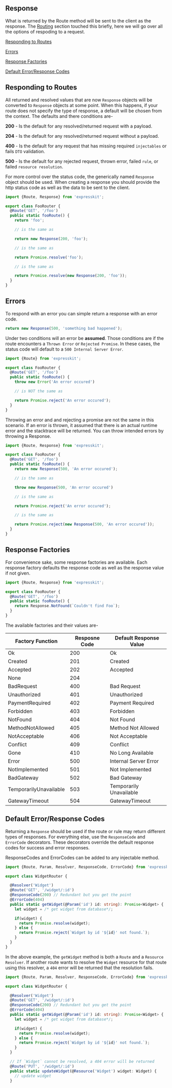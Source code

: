Response
--------

What is returned by the Route method will be sent to the client as the response.
The [Routing](/route/README.md) section touched this briefly, here we will go over
all the options of respoding to a request.

[Responding to Routes](#responding)

[Errors](#errors)

[Response Factories](#factories)

[Default Error/Response Codes](#defaults)

<a name="responding"></a>
## Responding to Routes

All returned and resolved values that are now `Response` objects will be converted
to `Response` objects at some point. When this happens, if your route does not
specify the type of response, a default will be chosen from the context. The
defaults and there conditions are-

**200** - Is the default for any resolved/returned request with a payload.

**204** - Is the default for any resolved/returned request without a payload.

**400** - Is the default for any request that has missing required `injectables`
          or fails `DTO` validation.

**500** - Is the default for any rejected request, thrown error, failed `rule`,
or failed `resource resolution`.

For more control over the status code, the generically named `Response` object
should be used. When creating a response you should provide the http status code
as well as the data to be sent to the client.

```typescript
import {Route, Response} from 'expresskit';

export class FooRouter {
  @Route('GET', '/foo')
  public static fooRoute() {
    return 'foo';

    // is the same as

    return new Response(200, 'foo');

    // is the same as

    return Promise.resolve('foo');

    // is the same as

    return Promise.resolve(new Response(200, 'foo'));
  }
}
```

<a name="errors"></a>
## Errors

To respond with an error you can simple return a response with an error code.

```typescript
return new Response(500, 'something bad happened');
```

Under two conditions will an error be **assumed**. Those conditions are if the route
encounters a `Thrown Error` or `Rejected Promise`. In these cases, the status code
will default to a `500 Internal Server Error`.

```typescript
import {Route} from 'expresskit';

export class FooRouter {
  @Route('GET', '/foo')
  public static fooRoute() {
    throw new Error('An error occured')

    // is NOT the same as

    return Promise.reject('An error occured');
  }
}
```

Throwing an error and and rejecting a promise are not the same in this scenario.
If an error is thrown, it assumed that there is an actual runtime error and the
stacktrace will be returned. You can throw intended errors by throwing a Response.

```typescript
import {Route, Response} from 'expresskit';

export class FooRouter {
  @Route('GET', '/foo')
  public static fooRoute() {
    return new Response(500, 'An error occured');

    // is the same as

    throw new Response(500, 'An error occured')

    // is the same as

    return Promise.reject('An error occured');

    // is the same as

    return Promise.reject(new Response(500, 'An error occured'));
  }
}
```

<a name="factories"></a>
## Response Factories

For convenience sake, some response factories are available. Each response
factory defaults the response code as well as the response value if not given.


```typescript
import {Route, Response} from 'expresskit';

export class FooRouter {
  @Route('GET', '/foo')
  public static fooRoute() {
    return Response.NotFound(`Couldn't find Foo`);
  }
}
```

The available factories and their values are-

| Factory Function       | Resposne Code | Default Response Value  |
|------------------------|---------------|-------------------------|
| Ok                     | 200           | Ok                      |
| Created                | 201           | Created                 |
| Accepted               | 202           | Accepted                |
| None                   | 204           |                         |
| BadRequest             | 400           | Bad Request             |
| Unauthorized           | 401           | Unauthorized            |
| PaymentRequired        | 402           | Payment Required        |
| Forbidden              | 403           | Forbidden               |
| NotFound               | 404           | Not Found               |
| MethodNotAllowed       | 405           | Method Not Allowed      |
| NotAcceptable          | 406           | Not Acceptable          |
| Conflict               | 409           | Conflict                |
| Gone                   | 410           | No Long Available       |
| Error                  | 500           | Internal Server Error   |
| NotImplemented         | 501           | Not Implemented         |
| BadGateway             | 502           | Bad Gateway             |
| TemporarilyUnavailable | 503           | Temporarily Unavailable |
| GatewayTimeout         | 504           | GatewayTimeout          |

<a name="defaults"></a>
## Default Error/Response Codes

Returning a `Response` should be used if the route or rule may return different
types of responses. For everything else, use the `ResponseCode` and `ErrorCode`
decorators. These decorators override the default response codes for success and
error responses.

ResponseCodes and ErrorCodes can be added to any injectable method.

```typescript
import {Route, Param, Resolver, ResponseCode, ErrorCode} from 'expresskit';

export class WidgetRouter {

  @Resolver('Widget')
  @Route('GET', '/widget/:id')
  @ResponseCode(200) // Redundant but you get the point
  @ErrorCode(404)
  public static getWidget(@Param('id') id: string): Promise<Widget> {
    let widget = /* get widget from database*/;

    if(widget) {
      return Promise.resolve(widget);
    } else {
      return Promise.reject(`Widget by id '${id}' not found.`);
    }
  }
}
```

In the above example, the `getWidget` method is both a `Route` and a `Resource
Resolver`. If another route wants to resolve the `Widget` resource for that route
using this resolver, a `404` error will be returned that the resolution fails.

```typescript
import {Route, Param, Resolver, ResponseCode, ErrorCode} from 'expresskit';

export class WidgetRouter {

  @Resolver('Widget')
  @Route('GET', '/widget/:id')
  @ResponseCode(200) // Redundant but you get the point
  @ErrorCode(404)
  public static getWidget(@Param('id') id: string): Promise<Widget> {
    let widget = /* get widget from database*/;

    if(widget) {
      return Promise.resolve(widget);
    } else {
      return Promise.reject(`Widget by id '${id}' not found.`);
    }
  }

  // If `Widget` cannot be resolved, a 404 error will be returned
  @Route('PUT', '/widget/:id')
  public static updateWidget(@Resource('Widget') widget: Widget) {
    // update widget
  }
```
